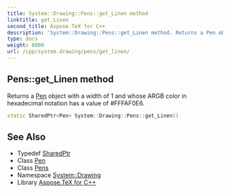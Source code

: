 ```yaml
---
title: System::Drawing::Pens::get_Linen method
linktitle: get_Linen
second_title: Aspose.TeX for C++
description: 'System::Drawing::Pens::get_Linen method. Returns a Pen object with a width of 1 and whose ARGB color in hexadecimal notation has a value of #FFFAF0E6 in C++.'
type: docs
weight: 8000
url: /cpp/system.drawing/pens/get_linen/
---
```

## Pens::get_Linen method


Returns a [Pen](../../pen/) object with a width of 1 and whose ARGB color in hexadecimal notation has a value of #FFFAF0E6.

```cpp
static SharedPtr<Pen> System::Drawing::Pens::get_Linen()
```

## See Also

* Typedef [SharedPtr](../../../system/sharedptr/)
* Class [Pen](../../pen/)
* Class [Pens](../)
* Namespace [System::Drawing](../../)
* Library [Aspose.TeX for C++](../../../)
